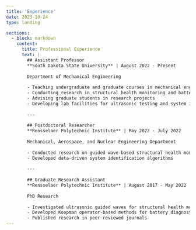 ```yaml
---
title: 'Experience'
date: 2023-10-24
type: landing

sections:
  - block: markdown
    content:
      title: Professional Experience
      text: |
        ## Assistant Professor
        **South Dakota State University** | August 2022 - Present
        
        Department of Mechanical Engineering
        
        - Teaching undergraduate and graduate courses in mechanical engineering
        - Conducting research in structural health monitoring and battery diagnostics
        - Advising graduate students in research projects
        - Developing lab facilities for ultrasonic testing and system identification
        
        ---
        
        ## Postdoctoral Researcher
        **Rensselaer Polytechnic Institute** | May 2022 - July 2022
        
        Mechanical, Aerospace, and Nuclear Engineering Department
        
        - Conducted research on guided wave-based structural health monitoring
        - Developed data-driven system identification algorithms
        
        ---
        
        ## Graduate Research Assistant
        **Rensselaer Polytechnic Institute** | August 2017 - May 2022
        
        PhD Research
        
        - Investigated ultrasonic guided waves for structural health monitoring
        - Developed Koopman operator-based methods for battery diagnostics
        - Published research in peer-reviewed journals
---
```

